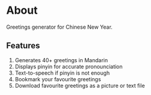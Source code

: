 # About
Greetings generator for Chinese New Year.

## Features
1. Generates 40+ greetings in Mandarin
2. Displays pinyin for accurate pronounciation
3. Text-to-speech if pinyin is not enough
4. Bookmark your favourite greetings
5. Download favourite greetings as a picture or text file
